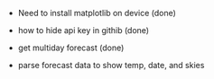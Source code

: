 - Need to install matplotlib on device (done)

- how to hide api key in githib (done)

- get multiday forecast (done)

- parse forecast data to show temp, date, and skies

